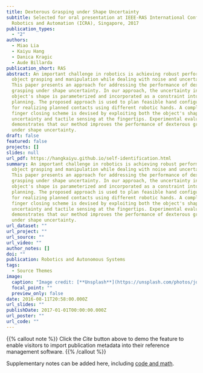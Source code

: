 ```yaml
---
title: Dexterous Grasping under Shape Uncertainty
subtitle: Selected for oral presentation at IEEE-RAS International Conference on
  Robotics and Automation (ICRA), Singapore, 2017
publication_types:
  - "2"
authors:
  - Miao Lia
  - Kaiyu Hang
  - Danica Kragic
  - Aude Billarda
publication_short: RAS
abstract: An important challenge in robotics is achieving robust performance in
  object grasping and manipulation while dealing with noise and uncertainty.
  This paper presents an approach for addressing the performance of dexterous
  grasping under shape uncertainty. In our approach, the uncertainty in the
  object's shape is parameterized and incorporated as a constraint into grasp
  planning. The proposed approach is used to plan feasible hand configurations
  for realizing planned contacts using different robotic hands. A compliant
  finger closing scheme is devised by exploiting both the object's shape
  uncertainty and tactile sensing at the fingertips. Experimental evaluation
  demonstrates that our method improves the performance of dexterous grasping
  under shape uncertainty.
draft: false
featured: false
projects: []
slides: null
url_pdf: https://hangkaiyu.github.io/self-identification.html
summary: An important challenge in robotics is achieving robust performance in
  object grasping and manipulation while dealing with noise and uncertainty.
  This paper presents an approach for addressing the performance of dexterous
  grasping under shape uncertainty. In our approach, the uncertainty in the
  object's shape is parameterized and incorporated as a constraint into grasp
  planning. The proposed approach is used to plan feasible hand configurations
  for realizing planned contacts using different robotic hands. A compliant
  finger closing scheme is devised by exploiting both the object's shape
  uncertainty and tactile sensing at the fingertips. Experimental evaluation
  demonstrates that our method improves the performance of dexterous grasping
  under shape uncertainty.
url_dataset: ""
url_project: ""
url_source: ""
url_video: ""
author_notes: []
doi: ""
publication: Robotics and Autonomous Systems
tags:
  - Source Themes
image:
  caption: "Image credit: [**Unsplash**](https://unsplash.com/photos/jdD8gXaTZsc)"
  focal_point: ""
  preview_only: false
date: 2016-08-11T20:58:00.000Z
url_slides: ""
publishDate: 2017-01-01T00:00:00.000Z
url_poster: ""
url_code: ""
---
```


{{% callout note %}}
Click the _Cite_ button above to demo the feature to enable visitors to import publication metadata into their reference management software.
{{% /callout %}}

Supplementary notes can be added here, including [code and math](https://wowchemy.com/docs/content/writing-markdown-latex/).
